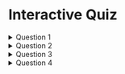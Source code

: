 # Interactive Quiz

<details>
  <summary>Question 1</summary>
  <p>What is the capital of France?</p>
  <ul>
    <li><a href="javascript:void(0);" onclick="showAnswer(1)">Paris</a></li>
    <li><a href="javascript:void(0);" onclick="showAnswer(0)">London</a></li>
    <li><a href="javascript:void(0);" onclick="showAnswer(0)">Berlin</a></li>
    <li><a href="javascript:void(0);" onclick="showAnswer(0)">Madrid</a></li>
  </ul>
  <p id="answer1" style="display: none;"><strong>Correct Answer:</strong> Paris</p>
</details>

<details>
  <summary>Question 2</summary>
  <p>Which planet is known as the Red Planet?</p>
  <ul>
    <li><a href="javascript:void(0);" onclick="showAnswer(0)">Earth</a></li>
    <li><a href="javascript:void(0);" onclick="showAnswer(1)">Mars</a></li>
    <li><a href="javascript:void(0);" onclick="showAnswer(0)">Venus</a></li>
    <li><a href="javascript:void(0);" onclick="showAnswer(0)">Jupiter</a></li>
  </ul>
  <p id="answer2" style="display: none;"><strong>Correct Answer:</strong> Mars</p>
</details>

<details>
  <summary>Question 3</summary>
  <p>What is the largest mammal in the world?</p>
  <ul>
    <li><a href="javascript:void(0);" onclick="showAnswer(0)">Giraffe</a></li>
    <li><a href="javascript:void(0);" onclick="showAnswer(0)">African Elephant</a></li>
    <li><a href="javascript:void(0);" onclick="showAnswer(1)">Blue Whale</a></li>
    <li><a href="javascript:void(0);" onclick="showAnswer(0)">Lion</a></li>
  </ul>
  <p id="answer3" style="display: none;"><strong>Correct Answer:</strong> Blue Whale</p>
</details>

<details>
  <summary>Question 4</summary>
  <p>What is the largest planet in our solar system?</p>
  <ul>
    <li><a href="javascript:void(0);" onclick="showAnswer(0)">Mars</a></li>
    <li><a href="javascript:void(0);" onclick="showAnswer(0)">Earth</a></li>
    <li><a href="javascript:void(0);" onclick="showAnswer(0)">Venus</a></li>
    <li><a href="javascript:void(0);" onclick="showAnswer(1)">Jupiter</a></li>
  </ul>
  <p id="answer4" style="display: none;"><strong>Correct Answer:</strong> Jupiter</p>
</details>

<script>
  function showAnswer(questionNumber) {
    const answerElement = document.getElementById(`answer${questionNumber + 1}`);
    answerElement.style.display = "block";
  }
</script>
